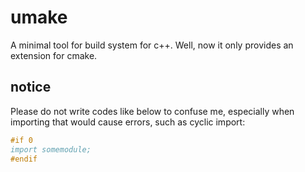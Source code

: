 # umake

A minimal tool for build system for c++. Well, now it only provides an extension for cmake.

## notice 

Please do not write codes like below to confuse me, especially when importing that would cause errors, such as cyclic import:

~~~cpp
#if 0
import somemodule;
#endif
~~~